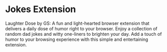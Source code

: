 # Jokes Extension
Laughter Dose by GS: A fun and light-hearted browser extension that delivers a daily dose of humor right to your browser. Enjoy a collection of random dad jokes and witty one-liners to brighten your day. Add a touch of humor to your browsing experience with this simple and entertaining extension.
